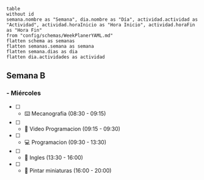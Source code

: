 
```dataview
table 
without id
semana.nombre as "Semana", dia.nombre as "Día", actividad.actividad as "Actividad", actividad.horaInicio as "Hora Inicio", actividad.horaFin as "Hora Fin"
from "config/schemas/WeekPlanerYAML.md"
flatten schema as semanas
flatten semanas.semana as semana
flatten semana.dias as dia
flatten dia.actividades as actividad

```



## Semana B

### -  Miércoles

- [ ] -  ⌨️ Mecanografia (08:30 - 09:15)
- [ ] -  🎥 Video Programacion (09:15 - 09:30)
- [ ] -  💻 Programacion (09:30 - 13:30)
- [ ] -  📘 Ingles (13:30 - 16:00)
- [ ] -  🎨 Pintar miniaturas (16:00 - 20:00)

